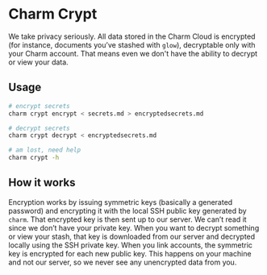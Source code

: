 # Charm Crypt

We take privacy seriously. All data stored in the Charm Cloud is encrypted (for
instance, documents you’ve stashed with `glow`), decryptable only with your
Charm account. That means even we don't have the ability to decrypt or view
your data.

## Usage

```bash
# encrypt secrets
charm crypt encrypt < secrets.md > encryptedsecrets.md

# decrypt secrets
charm crypt decrypt < encryptedsecrets.md 

# am lost, need help
charm crypt -h
```

## How it works

Encryption works by issuing symmetric keys (basically a generated password) and
encrypting it with the local SSH public key generated by `charm`. That
encrypted key is then sent up to our server. We can’t read it since we don’t
have your private key. When you want to decrypt something or view your stash,
that key is downloaded from our server and decrypted locally using the SSH
private key. When you link accounts, the symmetric key is encrypted for each
new public key. This happens on your machine and not our server, so we never
see any unencrypted data from you.

